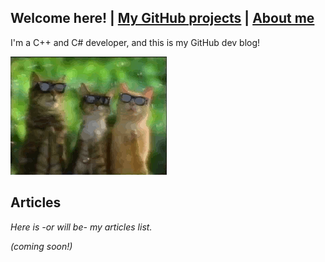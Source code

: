 ## Welcome here! | [My GitHub projects](projects.md) | [About me](about.md)
I'm a C++ and C# developer, and this is my GitHub dev blog!

<img src="assets/cat-clap.gif" alt="hi" class="inline"/>

## Articles
*Here is -or will be- my articles list.*

*(coming soon!)*
<div id="articlesList">
</div>
    
<script>
var articles = [];

function addArticle(title, link){
  articles.push({"title": title, "link": link});
  document.getElementById('articlesList').innerHTML += '<li><a href="' + link + '">' + title + '</a></li>';
}
</script>

<script>
document.getElementById('articlesList').innerHTML += "<ul>";
addArticle("C# - Let's create an ECS!", "articles/creating_ecs_csharp.md");

document.getElementById('articlesList').innerHTML += "</ul>";

</script>
